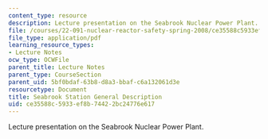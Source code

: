 ```yaml
---
content_type: resource
description: Lecture presentation on the Seabrook Nuclear Power Plant.
file: /courses/22-091-nuclear-reactor-safety-spring-2008/ce35588c5933ef8b74422bc24776e617_MIT22_091S08_lec16.pdf
file_type: application/pdf
learning_resource_types:
- Lecture Notes
ocw_type: OCWFile
parent_title: Lecture Notes
parent_type: CourseSection
parent_uid: 5bf0bdaf-63b8-d8a3-bbaf-c6a132061d3e
resourcetype: Document
title: Seabrook Station General Description
uid: ce35588c-5933-ef8b-7442-2bc24776e617
---
```

Lecture presentation on the Seabrook Nuclear Power Plant.